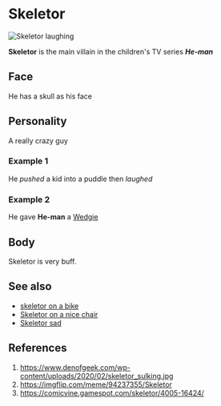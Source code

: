# Skeletor
![Skeletor laughing](https://assets.gamepur.com/wp-content/uploads/2022/06/08155458/skeletor.jpg)

**Skeletor** is the main villain in the children's TV series ***He-man***


## Face
He has a skull as his face

## Personality
A really crazy guy
### Example 1
He *pushed* a kid into a puddle then *laughed*
### Example 2
He gave **He-man** a [Wedgie](https://www.boredpanda.com/blog/wp-content/uploads/2021/01/4-5ff14f7e795c6__880.jpg)

## Body
Skeletor is very buff.

## See also
- [skeletor on a bike](https://www.boredpanda.com/blog/wp-content/uploads/2021/01/8-5ff14f8a69821__880.jpg)
- [Skeletor on a nice chair](https://comicvine.gamespot.com/a/uploads/original/4/49448/2448630-skeletor_e1335157229168.jpg)
- [Skeletor sad](https://www.denofgeek.com/wp-content/uploads/2020/02/skeletor_sulking.jpg)

## References
1. https://www.denofgeek.com/wp-content/uploads/2020/02/skeletor_sulking.jpg
2. https://imgflip.com/meme/94237355/Skeletor
3. https://comicvine.gamespot.com/skeletor/4005-16424/
